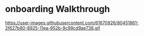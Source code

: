 # onboarding Walkthrough

https://user-images.githubusercontent.com/61670926/80451861-2f627b80-8925-11ea-952b-9c99cd9ae738.gif
